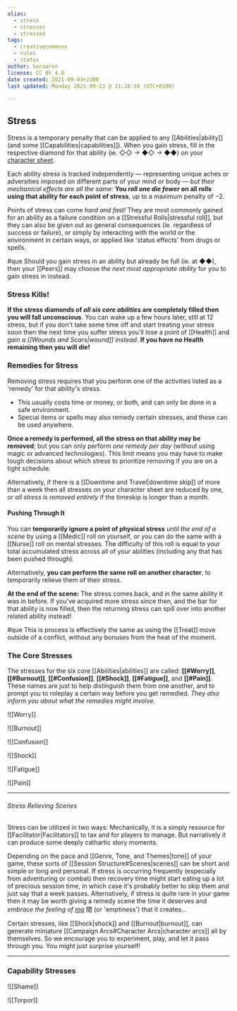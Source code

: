 ```yaml
---
alias:
  - stress
  - stresses
  - stressed
tags:
  - creativecommons
  - rules
  - status
author: Seraaron
license: CC BY 4.0
date created: 2021-09-03+2300
last updated: Monday 2021-09-13 @ 21:28:18 (UTC+0100)

---
```


## Stress

Stress is a temporary penalty that can be applied to any [[Abilities|ability]] (and some [[Capabilities|capabilities]]). When you gain stress, fill in the respective diamond for that ability (ie. ◇◇ → ◆◇ → ◆◆) on your [character sheet](#charsheet).

Each ability stress is tracked independently — representing unique aches or adversities imposed on different parts of your mind or body — _but their mechanical effects are all the same:_ **You _roll one die fewer_ on all rolls using that ability for each point of stress**, up to a maximum penalty of −2.

Points of stress can come _hard and fast!_ They are most commonly gained for an ability as a failure condition on a [[Stressful Rolls|stressful roll]], but they can also be given out as general consequences (ie. regardless of success or failure), or simply by interacting with the world or the environment in certain ways, or applied like 'status effects' from drugs or spells.

#que Should you gain stress in an ability but already be full (ie. at ◆◆), then your [[Peers]] may choose *the next most appropriate ability* for you to gain stress in instead.

### Stress Kills!

**If the stress diamonds of _all six core abilities_ are completely filled then you will fall unconscious**. You can wake up a few hours later, still at 12 stress, but if you don't take some time off and start treating your stress soon then the next time you suffer stress you'll lose a point of [[Health]] and _gain a [[Wounds and Scars|wound]] instead_. **If you have no Health remaining then you will die!**

### Remedies for Stress

Removing stress requires that you perform one of the activities listed as a 'remedy' for that ability's stress.

-   This usually costs time or money, or both, and can only be done in a safe environment.
-   Special items or spells may also remedy certain stresses, and these can be used anywhere.

**Once a remedy is performed, all the stress on that ability may be removed**; but you can only perform _one remedy per day_ (without using magic or advanced technologies). This limit means you may have to make tough decisions about which stress to prioritize removing if you are on a tight schedule.

Alternatively, if there is a [[Downtime and Travel|downtime skip]] of more than a week then all stresses on your character sheet are reduced by one, or _all stress is removed entirely_ if the timeskip is longer than a month.

#### Pushing Through It

You can **temporarily ignore a point of physical stress** *until the end of a scene* by using a [[Medic]] roll on yourself, or you can do the same with a [[Nurse]] roll on mental stresses. The difficulty of this roll is equal to your total accumulated stress across all of your abilities (including any that has been pushed through).

Alternatively, **you can perform the same roll on another character**, to temporarily relieve them of their stress. 

**At the end of the scene:** The stress comes back, and in the same ability it was in before. If you've acquired more stress since then, and the bar for that ability is now filled, then the returning stress can spill over into another related ability instead!

#que This is process is effectively the same as using the [[Treat]] move outside of a conflict, without any bonuses from the heat of the moment.

### The Core Stresses
The stresses for the six core [[Abilities|abilities]] are called: **[[#Worry]]**, **[[#Burnout]]**, **[[#Confusion]]**, **[[#Shock]]**, **[[#Fatigue]]**, and **[[#Pain]]**. These names are just to help distinguish them from one another, and to prompt you to roleplay a certain way before you get remedied. *They also inform you about what the remedies might involve.*


![[Worry]]

![[Burnout]]

![[Confusion]]

![[Shock]]

![[Fatigue]]

![[Pain]]

---

###### Stress Relieving Scenes

Stress can be utilized in two ways: Mechanically, it is a simply resource for [[Facilitator|Facilitators]] to tax and for players to manage. But narratively it can produce some deeply cathartic story moments. 

Depending on the pace and [[Genre, Tone, and Themes|tone]] of your game, these sorts of [[Session Structure#Scenes|scenes]] can be short and simple or long and personal. If stress is occurring frequently (especially from adventuring or combat) then recovery time might start eating up a lot of precious session time, in which case it's probably better to skip them and just say that a week passes. Alternatively, if stress is quite rare in your game then it may be worth giving a remedy scene the time it deserves and *embrace the feeling of [ma](https://en.wikipedia.org/wiki/Ma_%28negative_space%29)* 間 (or 'emptiness') that it creates...

Certain stresses, like [[Shock|shock]] and [[Burnout|burnout]], can generate miniature [[Campaign Arcs#Character Arcs|character arcs]] all by themselves. So we encourage you to experiment, play, and let it pass through you. You might just surprise yourself!

---

### Capability Stresses

![[Shame]]

![[Torpor]]
